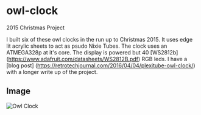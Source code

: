 # owl-clock
2015 Christmas Project

I built six of these owl clocks in the run up to Christmas 2015.
It uses edge lit acrylic sheets to act as psudo Nixie Tubes. The clock uses an ATMEGA328p at it's core. The display is powered but 40 [WS2812b] (https://www.adafruit.com/datasheets/WS2812B.pdf) RGB leds.
I have a [blog post] (https://retrotechjournal.com/2016/04/04/plexitube-owl-clock/) with a longer write up of the project.

Image
-----------


![Owl Clock](https://retrotechjournal.files.wordpress.com/2016/03/owlclockinfrontoftree.jpg)